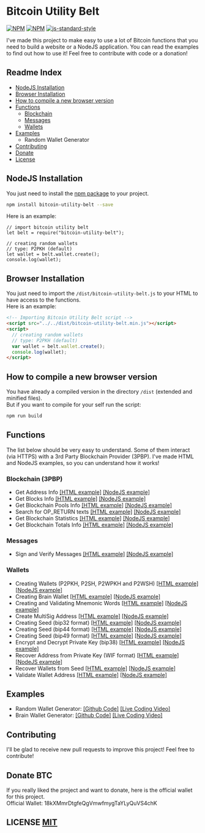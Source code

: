 # Bitcoin Utility Belt
[![NPM](https://img.shields.io/npm/v/bitcoin-utility-belt.svg?style=flat-square)](https://www.npmjs.com/package/bitcoin-utility-belt)
[![NPM](https://img.shields.io/david/MiguelMedeiros/bitcoin-utility-belt.svg?style=flat-square)](https://david-dm.org/MiguelMedeiros/bitcoin-utility-belt#info=dependencies)
[![js-standard-style](https://img.shields.io/badge/code%20style-standard-brightgreen.svg?style=flat-square)](https://github.com/MiguelMedeiros/bitcoin-utility-belt)

I've made this project to make easy to use a lot of Bitcoin functions that you need to build a website or a NodeJS application. You can read the examples to find out how to use it! Feel free to contribute with code or a donation!

## Readme Index
  * [NodeJS Installation](#nodejs-installation)
  * [Browser Installation](#browser-installation)
  * [How to compile a new browser version](#how-to-compile-a-new-browser-version)
  * [Functions](#functions)
    * [Blockchain](#blockchain-3pbp)
    * [Messages](#messages)
    * [Wallets](#wallets)
  * [Examples](#examples)
    * Random Wallet Generator
  * [Contributing](#contributing)
  * [Donate](#donate-btc)
  * [License](#license-mit)

## NodeJS Installation
You just need to install the [npm package](https://www.npmjs.com/package/bitcoin-utility-belt) to your project.
``` bash
npm install bitcoin-utility-belt --save
```

Here is an example: 
``` node
// import bitcoin utility belt
let belt = require("bitcoin-utility-belt");

// creating random wallets
// type: P2PKH (default)
let wallet = belt.wallet.create();
console.log(wallet);
```

## Browser Installation
You just need to import the `/dist/bitcoin-utility-belt.js` to your HTML to have access to the functions.  
Here is an example:
``` html
<!-- Importing Bitcoin Utility Belt script -->
<script src="../../dist/bitcoin-utility-belt.min.js"></script>
<script>
  // creating random wallets
  // type: P2PKH (default)
  var wallet = belt.wallet.create();
  console.log(wallet);
</script>
```

## How to compile a new browser version
You have already a compiled version in the directory `/dist` (extended and minified files).  
But if you want to compile for your self run the script:
``` bash
npm run build
```

## Functions
The list below should be very easy to understand. 
Some of them interact (via HTTPS) with a 3rd Party Blockchain Provider (3PBP).
I've made HTML and NodeJS examples, so you can understand how it works!

### Blockchain (3PBP)
- Get Address Info [[HTML example]](https://github.com/MiguelMedeiros/bitcoin-utility-belt/blob/master/examples/html/blockchain-address-info.html) [[NodeJS example]](https://github.com/MiguelMedeiros/bitcoin-utility-belt/blob/master/examples/nodejs/blockchain-address-info.js)
- Get Blocks Info [[HTML example]](https://github.com/MiguelMedeiros/bitcoin-utility-belt/blob/master/examples/html/blockchain-blocks-info.html) [[NodeJS example]](https://github.com/MiguelMedeiros/bitcoin-utility-belt/blob/master/examples/nodejs/blockchain-blocks-info.js)
- Get Blockchain Pools Info [[HTML example]](https://github.com/MiguelMedeiros/bitcoin-utility-belt/blob/master/examples/html/blockchain-pools-info.html) [[NodeJS example]](https://github.com/MiguelMedeiros/bitcoin-utility-belt/blob/master/examples/nodejs/blockchain-pools-info.js)
- Search for OP_RETURN texts [[HTML example]](https://github.com/MiguelMedeiros/bitcoin-utility-belt/blob/master/examples/html/blockchain-search-op_return.html) [[NodeJS example]](https://github.com/MiguelMedeiros/bitcoin-utility-belt/blob/master/examples/nodejs/blockchain-search-op_return.js)
- Get Blockchain Statistics [[HTML example]](https://github.com/MiguelMedeiros/bitcoin-utility-belt/blob/master/examples/html/blockchain-statistics.html) [[NodeJS example]](https://github.com/MiguelMedeiros/bitcoin-utility-belt/blob/master/examples/nodejs/blockchain-statistics.js)
- Get Blockchain Totals Info [[HTML example]](https://github.com/MiguelMedeiros/bitcoin-utility-belt/blob/master/examples/html/blockchain-totals-info.html) [[NodeJS example]](https://github.com/MiguelMedeiros/bitcoin-utility-belt/blob/master/examples/nodejs/blockchain-totals-info.js)

### Messages
- Sign and Verify Messages [[HTML example]](https://github.com/MiguelMedeiros/bitcoin-utility-belt/blob/master/examples/html/message-sign-verify.html) [[NodeJS example]](https://github.com/MiguelMedeiros/bitcoin-utility-belt/blob/master/examples/nodejs/message-sign-verify.js)

### Wallets
- Creating Wallets (P2PKH, P2SH, P2WPKH and P2WSH) [[HTML example]](https://github.com/MiguelMedeiros/bitcoin-utility-belt/blob/master/examples/html/wallet-create.html) [[NodeJS example]](https://github.com/MiguelMedeiros/bitcoin-utility-belt/blob/master/examples/nodejs/wallet-create.js)
- Creating Brain Wallet [[HTML example]](https://github.com/MiguelMedeiros/bitcoin-utility-belt/blob/master/examples/html/wallet-brainwallet.html) [[NodeJS example]](https://github.com/MiguelMedeiros/bitcoin-utility-belt/blob/master/examples/nodejs/wallet-brainwallet.js)
- Creating and Validating Mnemonic Words [[HTML example]](https://github.com/MiguelMedeiros/bitcoin-utility-belt/blob/master/examples/html/wallet-mnemonic-words.html) [[NodeJS example]](https://github.com/MiguelMedeiros/bitcoin-utility-belt/blob/master/examples/nodejs/wallet-mnemonic-words.js)
- Create MultiSig Address [[HTML example]](https://github.com/MiguelMedeiros/bitcoin-utility-belt/blob/master/examples/html/wallet-multisig-address.html) [[NodeJS example]](https://github.com/MiguelMedeiros/bitcoin-utility-belt/blob/master/examples/nodejs/wallet-multisig-address.js)
- Creating Seed (bip32 format) [[HTML example]](https://github.com/MiguelMedeiros/bitcoin-utility-belt/blob/master/examples/html/wallet-create-seed-bip32.html) [[NodeJS example]](https://github.com/MiguelMedeiros/bitcoin-utility-belt/blob/master/examples/nodejs/wallet-create-seed-bip32.js)
- Creating Seed (bip44 format) [[HTML example]](https://github.com/MiguelMedeiros/bitcoin-utility-belt/blob/master/examples/html/wallet-create-seed-bip44.html) [[NodeJS example]](https://github.com/MiguelMedeiros/bitcoin-utility-belt/blob/master/examples/nodejs/wallet-create-seed-bip44.js)
- Creating Seed (bip49 format) [[HTML example]](https://github.com/MiguelMedeiros/bitcoin-utility-belt/blob/master/examples/html/wallet-create-seed-bip49.html) [[NodeJS example]](https://github.com/MiguelMedeiros/bitcoin-utility-belt/blob/master/examples/nodejs/wallet-create-seed-bip49.js)
- Encrypt and Decrypt Private Key (bip38) [[HTML example]](https://github.com/MiguelMedeiros/bitcoin-utility-belt/blob/master/examples/html/wallet-encrypt-decrypt.html) [[NodeJS example]](https://github.com/MiguelMedeiros/bitcoin-utility-belt/blob/master/examples/nodejs/wallet-encrypt-decrypt.js)
- Recover Address from Private Key (WIF format) [[HTML example]](https://github.com/MiguelMedeiros/bitcoin-utility-belt/blob/master/examples/html/wallet-recover-address.html) [[NodeJS example]](https://github.com/MiguelMedeiros/bitcoin-utility-belt/blob/master/examples/nodejs/wallet-recover-address.js)
- Recover Wallets from Seed [[HTML example]](https://github.com/MiguelMedeiros/bitcoin-utility-belt/blob/master/examples/html/wallet-recover-seed.html) [[NodeJS example]](https://github.com/MiguelMedeiros/bitcoin-utility-belt/blob/master/examples/nodejs/wallet-recover-seed.js)
- Validate Wallet Address [[HTML example]](https://github.com/MiguelMedeiros/bitcoin-utility-belt/blob/master/examples/html/wallet-validate-address.html) [[NodeJS example]](https://github.com/MiguelMedeiros/bitcoin-utility-belt/blob/master/examples/nodejs/wallet-validate-address.js)

## Examples
- Random Wallet Generator: [[Github Code]](https://github.com/MiguelMedeiros/bitcoin-utility-belt-examples/blob/master/wallet-generator.html) [[Live Coding Video]](https://www.youtube.com/watch?v=z2GjZU1cpb8)
- Brain Wallet Generator: [[Github Code]](https://github.com/MiguelMedeiros/bitcoin-utility-belt-examples/blob/master/brainwallet-generator.html) [[Live Coding Video]](https://www.youtube.com/watch?v=7Iqsl9C1g-4)

## Contributing
I'll be glad to receive new pull requests to improve this project! Feel free to contribute!

## Donate BTC
If you really liked the project and want to donate, here is the official wallet for this project.  
Official Wallet: 18kXMmrDtgfeQgVmwfmygTaYLyQuVS4chK

## LICENSE [MIT](LICENSE)